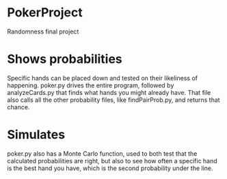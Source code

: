 # PokerProject
Randomness final project

# Shows probabilities
Specific hands can be placed down and tested on their likeliness of happening. 
poker.py drives the entire program, followed by analyzeCards.py that finds what hands you might already have.
That file also calls all the other probability files, like findPairProb.py, and returns that chance.

# Simulates
poker.py also has a Monte Carlo function, used to both test that the calculated probabilities are right,
but also to see how often a specific hand is the best hand you have, which is the second probability under the line.
